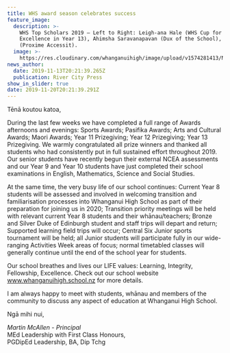 ```yaml
---
title: WHS award season celebrates success
feature_image:
  description: >-
    WHS Top Scholars 2019 – Left to Right: Leigh-ana Hale (WHS Cup for All-Round
    Excellence in Year 13), Ahimsha Saravanapavan (Dux of the School), Ben Power
    (Proxime Accessit).
  image: >-
    https://res.cloudinary.com/whanganuihigh/image/upload/v1574281413/News/RCP_14.11.19.Photo.jpg
news_author:
  date: 2019-11-13T20:21:39.265Z
  publication: River City Press
show_in_slider: true
date: 2019-11-20T20:21:39.291Z
---
```

Tēnā koutou katoa,

During the last few weeks we have completed a full range of Awards afternoons and evenings:  Sports Awards; Pasifika Awards; Arts and Cultural Awards; Maori Awards; Year 11 Prizegiving; Year 12 Prizegiving; Year 13 Prizegiving.  We warmly congratulated all prize winners and thanked all students who had consistently put in full sustained effort throughout 2019. Our senior students have recently begun their external NCEA assessments and our Year 9 and Year 10 students have just completed their school examinations in English, Mathematics, Science and Social Studies.

At the same time, the very busy life of our school continues:  Current Year 8 students will be assessed and involved in welcoming transition and familiarisation processes into Whanganui High School as part of their preparation for joining us in 2020; Transition priority meetings will be held with relevant current Year 8 students and their whānau/teachers; Bronze and Silver Duke of Edinburgh student and staff trips will depart and return; Supported learning field trips will occur; Central Six Junior sports tournament will be held; all Junior students will participate fully in our wide-ranging Activities Week areas of focus; normal timetabled classes will generally continue until the end of the school year for students.

Our school breathes and lives our LIFE values:  Learning, Integrity, Fellowship, Excellence.  Check out our school website www.whanganuihigh.school.nz for more details.

I am always happy to meet with students, whānau and members of the community to discuss any aspect of education at Whanganui High School.

Ngā mihi nui,  

_Martin McAllen - Principal_  
MEd Leadership with First Class Honours,  
PGDipEd Leadership, BA, Dip Tchg
